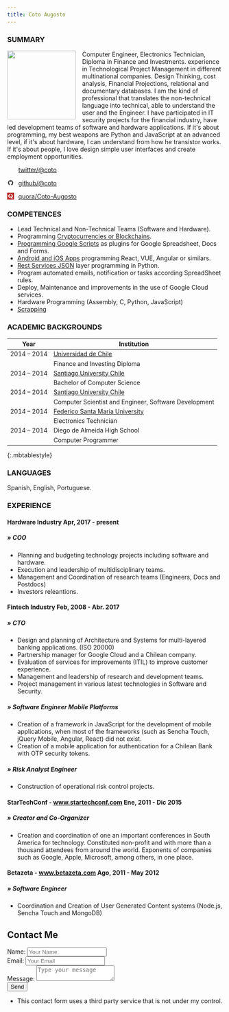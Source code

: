 ```yaml
---
title: Coto Augosto
---
```


### SUMMARY


<img src="https://pbs.twimg.com/profile_images/867001529508782081/d2EPjhxf_400x400.jpg" width="160" height="160" style="float: left; margin-right: 15px;"/> Computer Engineer, Electronics Technician, Diploma in Finance and Investments. experience in Technological Project Management in different multinational companies. Design Thinking, cost analysis, Financial Projections, relational and documentary databases. I am the kind of professional that translates the non-technical language into technical, able to understand the user and the Engineer. I have participated in IT security projects for the financial industry, have led development teams of software and hardware applications. If it's about programming, my best weapons are Python and JavaScript at an advanced level, if it's about hardware, I can understand from how he transistor works. If it's about people, I love design simple user interfaces and create employment opportunities.

<img src="/twitter.ico" width="16" height="16" style="float: left; margin-right: 10px;"/> [twitter/@coto][t_coto] 

<img src="/github.png" width="16" height="16" style="float: left; margin-right: 10px;"/> [github/@coto][g_coto]

<img src="/quora.jpg" width="16" height="16" style="float: left; margin-right: 10px;"/> [quora/Coto-Augosto][quora]

### COMPETENCES

- Lead Technical and Non-Technical Teams (Software and Hardware).
- Programming [Cryptocurrencies or Blockchains](http://bit.ly/cryptocurrency_programming).
- [Programming Google Scripts](http://bit.ly/google_script_programming) as plugins for Google Spreadsheet, Docs and Forms.
- [Android and iOS Apps](http://bit.ly/mob_apps_programming) programming React, VUE, Angular or similars.
- [Rest Services JSON](http://bit.ly/rest_programming) layer programming in Python.
- Program automated emails, notification or tasks according SpreadSheet rules.
- Deploy, Maintenance and improvements in the use of Google Cloud services.
- Hardware Programming (Assembly, C, Python, JavaScript)
- [Scrapping][quora_s]


### ACADEMIC BACKGROUNDS

| Year | Institution |
| --- | --- |
| 2014 – 2014 | [Universidad de Chile][fen]​ |
|  | Finance and Investing Diploma |
| 2014 – 2014 | [Santiago University Chile][usach] |
|  | Bachelor of Computer Science |
| 2014 – 2014 | [Santiago University Chile][usach] |
|  | Computer Scientist and Engineer, Software Development |
| 2014 – 2014 | [Federico Santa Maria University][usm] |
|  | Electronics Technician |
| 2014 – 2014 | Diego de Almeida High School |
|  | Computer Programmer |
{:.mbtablestyle}

    
### LANGUAGES

Spanish, English, Portuguese.

### EXPERIENCE

#### Hardware Industry Apr, 2017 - present 
##### » COO

- Planning and budgeting technology projects including software and hardware.
- Execution and leadership of multidisciplinary teams.
- Management and Coordination of research teams (Engineers, Docs and Postdocs)
- Investors releantions.

#### Fintech Industry Feb, 2008 - Abr. 2017 
##### » CTO
- Design and planning of Architecture and Systems for multi-layered banking applications. (ISO 20000)
- Partnership manager for Google Cloud and a Chilean company.
- Evaluation of services for improvements (ITIL) to improve customer experience.
- Management and leadership of research and development teams.
- Project management in various latest technologies in Software and Security.

##### » Software Engineer Mobile Platforms
- Creation of a framework in JavaScript for the development of mobile applications, when most of the frameworks (such as Sencha Touch, jQuery Mobile, Angular, React) did not exist.
- Creation of a mobile application for authentication for a Chilean Bank with OTP security tokens. 
##### » Risk Analyst Engineer
- Construction of operational risk control projects.

#### StarTechConf -​ ​www.startechconf.com Ene, 2011 - Dic 2015 
##### » Creator and Co-Organizer
- Creation and coordination of one an important conferences in South America for technology. Constituted non-profit and with more than a thousand attendees from around the world. Exponents of companies such as Google, Apple, Microsoft, among others, in one place.

#### Betazeta -​ ​www.betazeta.com Ago, 2011 - May 2012 
##### » Software Engineer
- Coordination and Creation of User Generated Content systems (Node.js, Sencha Touch and MongoDB)


## Contact Me
<form method="post" action="https://formspree.io/spam-filter@beecoss.com">
   Name: <input name="Name" placeholder="Your Name" /><br/>
   Email: <input name="_replyto" placeholder="Your Email" /><br/>
   Message: <textarea name="message" placeholder="Type your message"></textarea> <br/>
    <input type="submit" value="Send">
    <input type="hidden" name="_subject" value="Contact form">
    <input type="hidden" name="_next" value="thanks.md">
</form>

* This contact form uses a third party service that is not under my control.

[usach]: http://www.usach.cl​
[usm]: http://www.utfsm.cl​
[fen]: http://www.fen.uchile.cl
[t_coto]: https://www.twitter.com/coto
[g_coto]: https://www.github.com/coto
[quora_s]: https://www.quora.com/What-is-the-coolest-thing-you-have-ever-created-alone-as-a-programmer/answer/Coto-Augosto
[quora]: https://www.quora.com/Coto-Augosto
